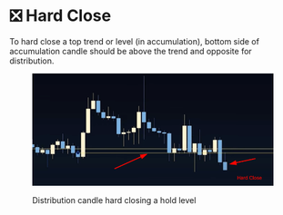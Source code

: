 # ❎ Hard Close

To hard close a top trend or level (in accumulation), bottom side of accumulation candle should be above the trend and opposite for distribution.

<figure><img src="../../.gitbook/assets/image (5) (1).png" alt=""><figcaption><p>Distribution candle hard closing a hold level</p></figcaption></figure>

